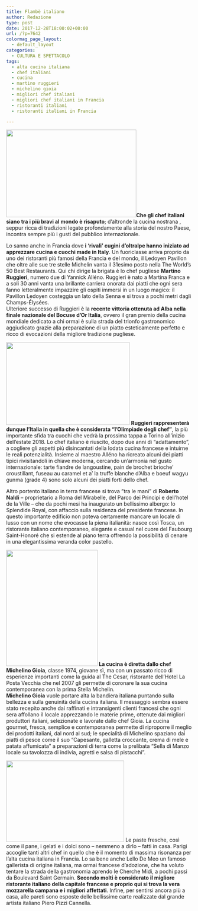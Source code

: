 ```yaml
---
title: Flambè italiano
author: Redazione
type: post
date: 2017-12-28T18:00:02+00:00
url: /?p=7642
colormag_page_layout:
  - default_layout
categories:
  - CULTURA E SPETTACOLO
tags:
  - alta cucina italiana
  - chef italiani
  - cucina
  - martino ruggieri
  - michelino gioia
  - migliori chef italiani
  - migliori chef italiani in Francia
  - ristoranti italiani
  - ristoranti italiani in Francia

---
```

**<img decoding="async" loading="lazy" class="wp-image-7645 alignleft" src="https://progressonline.it/wp-content/uploads/2017/12/chef-1-300x188.png" alt="" width="352" height="236" />Che gli chef italiani siano tra i più bravi al mondo è risaputo**; d’altronde la cucina nostrana , seppur ricca di tradizioni legate profondamente alla storia del nostro Paese, incontra sempre più i gusti del pubblico internazionale.

Lo sanno anche in Francia dove **i ‘rivali’ cugini d’oltralpe hanno iniziato ad apprezzare cucina e cuochi made in Italy**. Un fuoriclasse arriva proprio da uno dei ristoranti più famosi della Francia e del mondo, il Ledoyen Pavillon che oltre alle sue tre stelle Michelin vanta il 31esimo posto nella The World’s 50 Best Restaurants. Qui chi dirige la brigata è lo chef pugliese **Martino Ruggieri**, numero due di Yannick Alléno. Ruggieri è nato a Martina Franca e a soli 30 anni vanta una brillante carriera onorata dai piatti che ogni sera fanno letteralmente impazzire gli ospiti immersi in un luogo magico: il Pavillon Ledoyen costeggia un lato della Senna e si trova a pochi metri dagli Champs-Élysées.  
Ulteriore successo di Ruggieri è la **recente vittoria ottenuta ad Alba nella finale nazionale del Bocuse d’Or Italia**, ovvero il gran premio della cucina mondiale dedicato a chi ormai è sulla strada del trionfo gastronomico aggiudicato grazie alla preparazione di un piatto esteticamente perfetto e ricco di evocazioni della migliore tradizione pugliese.

<img decoding="async" loading="lazy" class="alignnone wp-image-7646 alignright" src="https://progressonline.it/wp-content/uploads/2017/12/Cattura1-3-300x201.png" alt="" width="334" height="223" /> **Ruggieri rappresenterà dunque l’Italia in quella che è considerata “l’Olimpiade degli chef”**, la più importante sfida tra cuochi che vedrà la prossima tappa a Torino all’inizio dell’estate 2018. Lo chef italiano è riuscito, dopo due anni di “adattamento”, a cogliere gli aspetti più disincantati della lodata cucina francese e intuirne le reali potenzialità. Insieme al maestro Alléno ha ricreato alcuni dei piatti tipici rivisitandoli in chiave moderna, cercando un’armonia nel gusto internazionale: tarte fiandre de langoustine, pain de brochet brioche’ croustillant, fuseau au caramel et a’ la truffe blanche d’Alba e boeuf wagyu gunma (grade 4) sono solo alcuni dei piatti forti dello chef.

Altro portento italiano in terra francese si trova ”tra le mani” di **Roberto Naldi** &#8211; proprietario a Roma del Mirabelle, del Parco dei Principi e dell’hotel de la Ville &#8211; che da pochi mesi ha inaugurato un bellissimo albergo: lo Splendide Royal, con affaccio sulla residenza del presidente francese. In questo importante edificio non poteva certamente mancare un locale di lusso con un nome che evocasse la piena italianità: nasce così Tosca, un ristorante italiano contemporaneo, elegante e casual nel cuore del Faubourg Saint-Honoré che si estende al piano terra offrendo la possibilità di cenare in una elegantissima veranda color pastello.  
<!--nextpage-->

  
<img decoding="async" loading="lazy" class="wp-image-7644 alignleft" src="https://progressonline.it/wp-content/uploads/2017/12/chef-225x300.png" alt="" width="247" height="313" /> **La cucina è diretta dallo chef Michelino Gioia**, classe 1974, giovane sì, ma con un passato ricco di esperienze importanti come la guida al The Cesar, ristorante dell’Hotel La Posta Vecchia che nel 2007 gli permette di coronare la sua cucina contemporanea con la prima Stella Michelin.  
**Michelino Gioia** vuole portare alta la bandiera italiana puntando sulla bellezza e sulla genuinità della cucina italiana. Il messaggio sembra essere stato recepito anche dai raffinati e intransigenti clienti francesi che ogni sera affollano il locale apprezzando le materie prime, ottenute dai migliori produttori italiani, selezionate e lavorate dallo chef Gioia. La cucina gourmet, fresca, semplice e contemporanea permette di riproporre il meglio dei prodotti italiani, dal nord al sud; le specialità di Michelino spaziano dai piatti di pesce come il suo “Capesante, galletta croccante, crema di mele e patata affumicata” a preparazioni di terra come la prelibata “Sella di Manzo locale su tavolozza di indivia, agretti e salsa di pistacchi”.

<img decoding="async" loading="lazy" class=" wp-image-7643 alignright" src="https://progressonline.it/wp-content/uploads/2017/12/chef-2-300x206.png" alt="" width="319" height="219" /> Le paste fresche, così come il pane, i gelati e i dolci sono &#8211; nemmeno a dirlo &#8211; fatti in casa. Parigi accoglie tanti altri chef in quello che è il momento di massima risonanza per l’alta cucina italiana in Francia. Lo sa bene anche Lello De Meo un famoso gallerista di origine italiana, ma ormai francese d’adozione, che ha voluto tentare la strada della gastronomia aprendo le Cherche Midi, a pochi passi da Boulevard Saint Germain. **Secondo molti è considerato il migliore ristorante italiano della capitale francese e proprio qui si trova la vera mozzarella campana e i migliori affettati**. Infine, per sentirsi ancora più a casa, alle pareti sono esposte delle bellissime carte realizzate dal grande artista italiano Piero Pizzi Cannella.